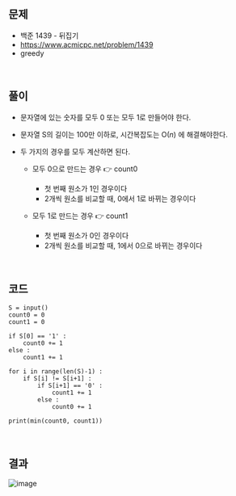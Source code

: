 ## 문제

* 백준 1439 - 뒤집기
* https://www.acmicpc.net/problem/1439
* greedy



</br>



## 풀이

* 문자열에 있는 숫자를 모두 0 또는 모두 1로 만들어야 한다.

* 문자열 S의 길이는 100만 이하로, 시간복잡도는 O(*n*) 에 해결해야한다.

* 두 가지의 경우를 모두 계산하면 된다.

  * 모두 0으로 만드는 경우 👉 count0
    * 첫 번째 원소가 1인 경우이다
    * 2개씩 원소를 비교할 때, 0에서 1로 바뀌는 경우이다

  * 모두 1로 만드는 경우 👉 count1
    * 첫 번째 원소가 0인 경우이다
    * 2개씩 원소를 비교할 때, 1에서 0으로 바뀌는 경우이다

  

</br>



## 코드

```
S = input()
count0 = 0 
count1 = 0

if S[0] == '1' :
    count0 += 1
else :
    count1 += 1
    
for i in range(len(S)-1) :
    if S[i] != S[i+1] :
        if S[i+1] == '0' :
            count1 += 1
        else :
            count0 += 1

print(min(count0, count1))
```



</br>



## 결과

![image](https://user-images.githubusercontent.com/49062985/81367410-2002df80-9128-11ea-8f77-62a0a1a414b7.png)

